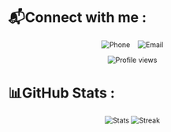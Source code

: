 # 📬Connect with me :

<p align="center">
  <a href="tel:+919424998906" style="text-decoration:none;">
    <img src="https://img.shields.io/badge/Phone-9424998906-blue?style=for-the-badge&logo=phone&logoColor=white" alt="Phone">
  </a>
  &nbsp;&nbsp;
  <a href="mailto:danishali9575@gmail.com" style="text-decoration:none;">
    <img src="https://img.shields.io/badge/Email-danishali9575%40gmail.com-red?style=for-the-badge&logo=gmail&logoColor=white" alt="Email">
  </a>
</p>

<p align="center">
  <img src="https://komarev.com/ghpvc/?username=BigAchiever&label=Profile%20views&color=0e75b6&style=flat-square" alt="Profile views" />
</p>


# 📊GitHub Stats :
<div align="center">
  

  <img src="https://github-readme-stats.vercel.app/api?username=BigAchiever&theme=midnight-purple&hide_border=true&include_all_commits=false&count_private=false" alt="Stats" />
  <img src="https://github-readme-streak-stats.herokuapp.com/?user=BigAchiever&theme=midnight-purple&hide_border=true" alt="Streak" />
 
</div>


